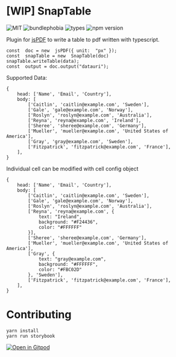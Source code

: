 # [WIP] SnapTable 
![MIT](https://badgen.net/badge/license/MIT/blue)
![bundlephobia](https://badgen.net/bundlephobia/min/snaptable)
![types](https://badgen.net/npm/types/snaptable)
![npm version](https://badgen.net/npm/v/snaptable)

Plugin for [jsPDF](https://github.com/MrRio/jsPDF) to write a table to pdf written with typescript. 

```
const  doc = new  jsPDF({ unit:  "px" });
const  snapTable = new  SnapTable(doc)
snapTable.writeTable(data);
const  output = doc.output("datauri");
```

Supported Data:
```
{
    head: ['Name', 'Email', 'Country'],
    body: [
        ['Caitlin', 'caitlin@example.com', 'Sweden'],
        ['Gale', 'gale@example.com', 'Norway'],
        ['Roslyn', 'roslyn@example.com', 'Australia'],
        ['Reyna', 'reyna@example.com', 'Ireland'],
        ['Sheree', 'sheree@example.com', 'Germany'],
        ['Mueller', 'mueller@example.com', 'United States of America'],
        ['Gray', 'gray@example.com', 'Sweden'],
        ['Fitzpatrick', 'fitzpatrick@example.com', 'France'],
    ],
}
```

Individual cell can be modified with cell config object

```
{
    head: ['Name', 'Email', 'Country'],
    body: [
        ['Caitlin', 'caitlin@example.com', 'Sweden'],
        ['Gale', 'gale@example.com', 'Norway'],
        ['Roslyn', 'roslyn@example.com', 'Australia'],
        ['Reyna', 'reyna@example.com', {
            text: "Ireland",
            background: "#F24436",
            color: "#FFFFFF"
        }],
        ['Sheree', 'sheree@example.com', 'Germany'],
        ['Mueller', 'mueller@example.com', 'United States of America'],
        ['Gray', {
            text: "gray@example.com",
            background: "#FFFFFF",
            color: "#FBC02D"
        }, 'Sweden'],
        ['Fitzpatrick', 'fitzpatrick@example.com', 'France'],
    ],
}
```

# Contributing

```
yarn install
yarn run storybook
```
[![Open in Gitpod](https://gitpod.io/button/open-in-gitpod.svg)](https://gitpod.io#https://github.com/dharanbro/snaptable)

